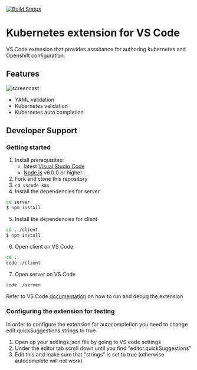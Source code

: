 [![Build Status](https://travis-ci.org/gorkem/vscode-k8s.svg?branch=master)](https://travis-ci.org/gorkem/vscode-k8s)

# Kubernetes extension for VS Code
VS Code extension that provides asssitance for authoring kubernetes 
and Openshift configuration.

## Features 
![screencast](https://github.com/JPinkney/vscode-k8s/blob/master/images/demo.gif)
* YAML validation
* Kubernetes validation
* Kubernetes auto completion

## Developer Support

### Getting started
1. Install prerequisites:
   * latest [Visual Studio Code](https://code.visualstudio.com/)
   * [Node.js](https://nodejs.org/) v6.0.0 or higher
2. Fork and clone this repository
3. `cd vscode-k8s`
4. Install the dependencies for server
  ```bash
  cd server
  $ npm install
  ```
5. Install the dependencies for client
  ```bash
  cd ../client
  $ npm install
  ```
6. Open client on VS Code
  ```bash
  cd ..
  code ./client
  ```
7. Open server on VS Code
  ```bash
  code ./server
  ```
  Refer to VS Code [documentation](https://code.visualstudio.com/docs/extensions/debugging-extensions) on how to run and debug the extension
  
### Configuring the extension for testing
In order to configure the extension for autocompletion you need to change edit.quickSuggestions.strings to true

1. Open up your settings.json file by going to VS code settings
2. Under the editor tab scroll down until you find "editor.quickSuggestions"
3. Edit this and make sure that "strings" is set to true (otherwise autocomplete will not work)
